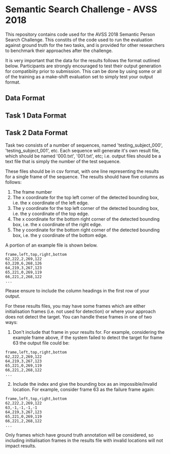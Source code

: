 Semantic Search Challenge - AVSS 2018
=====================================

This repository contains code used for the AVSS 2018 Semantic Person Search Challenge. This constits of the code used to run the evaluation against ground truth for the two tasks, and is provided for other researchers to benchmark their approaches after the challenge.

It is very important that the data for the results follows the format outlined below. Participants are strongly encouraged to test their output generation for compatibiity prior to submission. This can be done by using some or all of the training as a make-shift evaluation set to simply test your output format.

Data Format
-----------
## Task 1 Data Format

## Task 2 Data Format

Task two consists of a number of sequences, named 'testing_subject_000', 'testing_subject_001', etc. Each sequence will generate it's own result file, which should be named '000.txt', '001.txt', etc; i.e. output files should be a text file that is simply the number of the test sequence. 

These files should be in csv format, with one line representing the results for a single frame of the sequence. The results should have five columns as follows:
1. The frame number
2. The x coordinate for the top left corner of the detected bounding box, i.e. the x coordinate of the left edge.
3. The y coordinate for the top left corner of the detected bounding box, i.e. the y coordinate of the top edge.
4. The x coordinate for the bottom right corner of the detected bounding box, i.e. the x coordinate of the right edge.
5. The y coordinate for the bottom right corner of the detected bounding box, i.e. the y coordinate of the bottom edge.

A portion of an example file is shown below.
```
frame,left,top,right,bottom
62,222,2,269,122
63,220,6,268,126
64,219,3,267,123
65,221,0,269,119
66,221,2,268,122
...

```
Please ensure to include the column headings in the first row of your output.

For these results files, you may have some frames which are either initialisation frames (i.e. not used for detection) or where your approach does not detect the target. You can handle these frames in one of two ways:
1. Don't include that frame in your results for. For example, considering the example frame above, if the system failed to detect the target for frame 63 the output file could be:
```
frame,left,top,right,bottom
62,222,2,269,122
64,219,3,267,123
65,221,0,269,119
66,221,2,268,122
...

```
2. Include the index and give the bounding box as an impossible/invalid location. For example, consider frame 63 as the failure frame again:
```
frame,left,top,right,bottom
62,222,2,269,122
63,-1,-1,-1,-1
64,219,3,267,123
65,221,0,269,119
66,221,2,268,122
...

```

Only frames which have ground truth annotation will be considered, so including initialisation frames in the results file with invalid locations will not impact results.